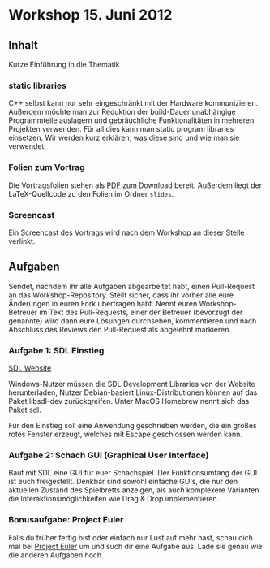 # Workshop 15. Juni 2012

## Inhalt

Kurze Einführung in die Thematik

### static libraries

C++ selbst kann nur sehr eingeschränkt mit der Hardware kommunizieren. Außerdem möchte man zur Reduktion der build-Dauer unabhängige Programmteile auslagern und gebräuchliche Funktionalitäten in mehreren Projekten verwenden.
Für all dies kann man static program libraries einsetzen. Wir werden kurz erklären, was diese sind und wie man sie verwendet.

### Folien zum Vortrag

Die Vortragsfolien stehen als [PDF](URL) zum Download bereit. Außerdem liegt der LaTeX-Quellcode zu den Folien im Ordner `slides`.

### Screencast

Ein Screencast des Vortrags wird nach dem Workshop an dieser Stelle verlinkt.

## Aufgaben

Sendet, nachdem ihr alle Aufgaben abgearbeitet habt, einen Pull-Request an das Workshop-Repository. Stellt sicher, dass ihr vorher alle eure Änderungen in euren Fork übertragen habt. Nennt euren Workshop-Betreuer im Text des Pull-Requests, einer der Betreuer (bevorzugt der genannte) wird dann eure Lösungen durchsehen, kommentieren und nach Abschluss des Reviews den Pull-Request als abgelehnt markieren.

### Aufgabe 1: SDL Einstieg

[SDL Website](http://www.libsdl.org/)

Windows-Nutzer müssen die SDL Development Libraries von der Website herunterladen, Nutzer Debian-basiert Linux-Distributionen können auf das Paket libsdl-dev zurückgreifen. Unter MacOS Homebrew nennt sich das Paket sdl.

Für den Einstieg soll eine Anwendung geschrieben werden, die ein großes rotes Fenster erzeugt, welches mit Escape geschlossen werden kann.

### Aufgabe 2: Schach GUI (Graphical User Interface)

Baut mit SDL eine GUI für euer Schachspiel. Der Funktionsumfang der GUI ist euch freigestellt. Denkbar sind sowohl einfache GUIs, die nur den aktuellen Zustand des Spielbretts anzeigen, als auch komplexere Varianten die Interaktionsmöglichkeiten wie Drag & Drop implementieren.

### Bonusaufgabe: Project Euler

Falls du früher fertig bist oder einfach nur Lust auf mehr hast, schau dich mal bei [Project Euler](http://projecteuler.net/) um und such dir eine Aufgabe aus. Lade sie genau wie die anderen Aufgaben hoch.
